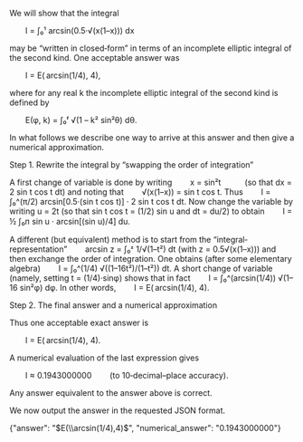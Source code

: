 We will show that the integral

  I = ∫₀¹ arcsin(0.5·√(x(1–x))) dx

may be “written in closed‐form” in terms of an incomplete elliptic integral of the second kind. One acceptable answer was

  I = E( arcsin(1/4), 4),

where for any real k the incomplete elliptic integral of the second kind is defined by

  E(φ, k) = ∫₀ᶠ √(1 – k² sin²θ) dθ.

In what follows we describe one way to arrive at this answer and then give a numerical approximation.

Step 1. Rewrite the integral by “swapping the order of integration”

A first change of variable is done by writing
  x = sin²t   (so that dx = 2 sin t cos t dt)
and noting that
  √(x(1–x)) = sin t cos t.
Thus
  I = ∫₀^(π/2) arcsin[0.5·(sin t cos t)] · 2 sin t cos t dt.
Now change the variable by writing u = 2t (so that sin t cos t = (1/2) sin u and dt = du/2) to obtain
  I = ½ ∫₀ᴨ sin u · arcsin[(sin u)/4] du.

A different (but equivalent) method is to start from the “integral‐representation”
  arcsin z = ∫₀ᶻ 1/√(1–t²) dt
(with z = 0.5√(x(1–x))) and then exchange the order of integration. One obtains (after some elementary algebra)
  I = ∫₀^(1/4) √((1–16t²)/(1–t²)) dt.
A short change of variable (namely, setting t = (1/4)·sinφ) shows that in fact
  I = ∫₀^(arcsin(1/4)) √(1–16 sin²φ) dφ.
In other words,
  I = E( arcsin(1/4), 4).

Step 2. The final answer and a numerical approximation

Thus one acceptable exact answer is

  I = E( arcsin(1/4), 4).

A numerical evaluation of the last expression gives

  I ≈ 0.1943000000   (to 10‐decimal–place accuracy).

Any answer equivalent to the answer above is correct.

We now output the answer in the requested JSON format.

{"answer": "$E(\\arcsin(1/4),4)$", "numerical_answer": "0.1943000000"}